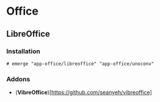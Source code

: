 # Office

## LibreOffice

### Installation

```ShellSession
# emerge "app-office/libreoffice" "app-office/unoconv"
```

### Addons

* (**VibreOffice**)[https://github.com/seanyeh/vibreoffice]
